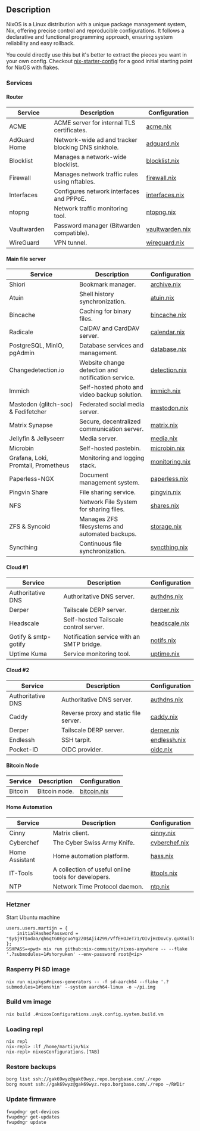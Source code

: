 ## Description
NixOS is a Linux distribution with a unique package management system, Nix, offering precise control and reproducible configurations.
It follows a declarative and functional programming approach, ensuring system reliability and easy rollback.

You could directly use this but it's better to extract the pieces
you want in your own config. Checkout [nix-starter-config](https://github.com/Misterio77/nix-starter-configs)
for a good initial starting point for NixOS with flakes.

### Services

#### Router
| Service | Description | Configuration |
| --- | --- | --- |
| ACME | ACME server for internal TLS certificates. | [acme.nix](hosts/dosukoi/modules/acme.nix) |
| AdGuard Home | Network-wide ad and tracker blocking DNS sinkhole. | [adguard.nix](hosts/dosukoi/modules/adguard.nix) |
| Blocklist | Manages a network-wide blocklist. | [blocklist.nix](hosts/dosukoi/modules/blocklist.nix) |
| Firewall | Manages network traffic rules using nftables. | [firewall.nix](hosts/dosukoi/modules/firewall.nix) |
| Interfaces | Configures network interfaces and PPPoE. | [interfaces.nix](hosts/dosukoi/modules/interfaces.nix) |
| ntopng | Network traffic monitoring tool. | [ntopng.nix](hosts/dosukoi/modules/ntopng.nix) |
| Vaultwarden | Password manager (Bitwarden compatible). | [vaultwarden.nix](hosts/dosukoi/modules/vaultwarden.nix) |
| WireGuard | VPN tunnel. | [wireguard.nix](hosts/dosukoi/modules/wireguard.nix) |

#### Main file server
| Service | Description | Configuration |
| --- | --- | --- |
| Shiori | Bookmark manager. | [archive.nix](hosts/hadouken/modules/archive.nix) |
| Atuin | Shell history synchronization. | [atuin.nix](hosts/hadouken/modules/atuin.nix) |
| Bincache | Caching for binary files. | [bincache.nix](hosts/hadouken/modules/bincache.nix) |
| Radicale | CalDAV and CardDAV server. | [calendar.nix](hosts/hadouken/modules/calendar.nix) |
| PostgreSQL, MinIO, pgAdmin | Database services and management. | [database.nix](hosts/hadouken/modules/database.nix) |
| Changedetection.io | Website change detection and notification service. | [detection.nix](hosts/hadouken/modules/detection.nix) |
| Immich | Self-hosted photo and video backup solution. | [immich.nix](hosts/hadouken/modules/immich.nix) |
| Mastodon (glitch-soc) & Fedifetcher | Federated social media server. | [mastodon.nix](hosts/hadouken/modules/mastodon.nix) |
| Matrix Synapse | Secure, decentralized communication server. | [matrix.nix](hosts/hadouken/modules/matrix.nix) |
| Jellyfin & Jellyseerr | Media server. | [media.nix](hosts/hadouken/modules/media.nix) |
| Microbin | Self-hosted pastebin. | [microbin.nix](hosts/hadouken/modules/microbin.nix) |
| Grafana, Loki, Promtail, Prometheus | Monitoring and logging stack. | [monitoring.nix](hosts/hadouken/modules/monitoring.nix) |
| Paperless-NGX | Document management system. | [paperless.nix](hosts/hadouken/modules/paperless.nix) |
| Pingvin Share | File sharing service. | [pingvin.nix](hosts/hadouken/modules/pingvin.nix) |
| NFS | Network File System for sharing files. | [shares.nix](hosts/hadouken/modules/shares.nix) |
| ZFS & Syncoid | Manages ZFS filesystems and automated backups. | [storage.nix](hosts/hadouken/modules/storage.nix) |
| Syncthing | Continuous file synchronization. | [syncthing.nix](hosts/hadouken/modules/syncthing.nix) |

#### Cloud #1
| Service | Description | Configuration |
| --- | --- | --- |
| Authoritative DNS | Authoritative DNS server. | [authdns.nix](nixos/modules/authdns.nix) |
| Derper | Tailscale DERP server. | [derper.nix](nixos/modules/derper.nix) |
| Headscale | Self-hosted Tailscale control server. | [headscale.nix](hosts/rekkaken/modules/headscale.nix) |
| Gotify & smtp-gotify | Notification service with an SMTP bridge. | [notifs.nix](hosts/rekkaken/modules/notifs.nix) |
| Uptime Kuma | Service monitoring tool. | [uptime.nix](hosts/rekkaken/modules/uptime.nix) |

#### Cloud #2
| Service | Description | Configuration |
| --- | --- | --- |
| Authoritative DNS | Authoritative DNS server. | [authdns.nix](nixos/modules/authdns.nix) |
| Caddy | Reverse proxy and static file server. | [caddy.nix](hosts/shoryuken/modules/caddy.nix) |
| Derper | Tailscale DERP server. | [derper.nix](nixos/modules/derper.nix) |
| Endlessh | SSH tarpit. | [endlessh.nix](hosts/shoryuken/modules/endlessh.nix) |
| Pocket-ID | OIDC provider. | [oidc.nix](hosts/shoryuken/modules/oidc.nix) |

#### Bitcoin Node
| Service | Description | Configuration |
| --- | --- | --- |
| Bitcoin | Bitcoin node. | [bitcoin.nix](hosts/tatsumaki/modules/bitcoin.nix) |

#### Home Automation
| Service | Description | Configuration |
| --- | --- | --- |
| Cinny | Matrix client. | [cinny.nix](hosts/tenshin/modules/cinny.nix) |
| Cyberchef | The Cyber Swiss Army Knife. | [cyberchef.nix](hosts/tenshin/modules/cyberchef.nix) |
| Home Assistant | Home automation platform. | [hass.nix](hosts/tenshin/modules/hass.nix) |
| IT-Tools | A collection of useful online tools for developers. | [ittools.nix](hosts/tenshin/modules/ittools.nix) |
| NTP | Network Time Protocol daemon. | [ntp.nix](hosts/tenshin/modules/ntp.nix) |


### Hetzner
Start Ubuntu machine
```
users.users.martijn = {
    initialHashedPassword = "$y$j9T$odaa/qh6qtG0EgcuoYg2Z0$Aji4299/VffEHOJeT71/OIvjHcDovCy.quKGuilQKo8";
};
SSHPASS=<pwd> nix run github:nix-community/nixos-anywhere -- --flake '.?submodules=1#shoryuken' --env-password root@<ip>
```

### Rasperry Pi SD image
```
nix run nixpkgs#nixos-generators -- -f sd-aarch64 --flake '.?submodules=1#tenshin' --system aarch64-linux -o ~/pi.img
```

### Build vm image
```
nix build .#nixosConfigurations.usyk.config.system.build.vm
```

### Loading repl
```commandline
nix repl
nix-repl> :lf /home/martijn/Nix
nix-repl> nixosConfigurations.[TAB]
```

### Restore backups
```commandline
borg list ssh://gak69wyz@gak69wyz.repo.borgbase.com/./repo
borg mount ssh://gak69wyz@gak69wyz.repo.borgbase.com/./repo ~/RWDir
```

### Update firmware
```
fwupdmgr get-devices
fwupdmgr get-updates
fwupdmgr update
```
